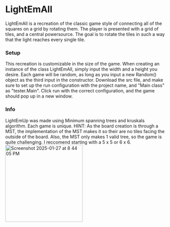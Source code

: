 # LightEmAll
LightEmAll is a recreation of the classic game style of connecting all of the squares on a grid by rotating them. The player is presented with a grid of tiles, and a central powersource. The goal is to rotate the tiles in such a way that the light reaches every single tile. 

### Setup
This recreation is customizable in the size of the game. When creating an instance of the class LightEmAll, simply input the width and a height you desire. Each game will be random, as long as you input a new Random() object as the third input in the constructor. Download the src file, and make sure to set up the run configuration with the project name, and "Main class" as "tester.Main". Click run with the correct configuration, and the game should pop up in a new window.

### Info
LightEmUp was made using Minimum spanning trees and kruskals algorithm. Each game is unique. HINT: As the board creation is through a MST, the implementation of the MST makes it so their are no tiles facing the outside of the board. 
Also, the MST only makes 1 valid tree, so the game is quite challenging. I reccomend starting with a 5 x 5 or 6 x 6.
<img width="243" alt="Screenshot 2025-01-27 at 8 44 05 PM" src="https://github.com/user-attachments/assets/b760331c-d82d-471f-8c70-c0fcf5e1eedd" />
